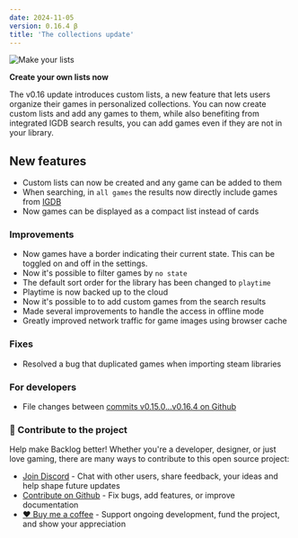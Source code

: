 ```yaml
---
date: 2024-11-05
version: 0.16.4 β
title: 'The collections update'
---
```


![Make your lists](/img/changelog/2024-11.png)

**Create your own lists now**

The v0.16 update introduces custom lists, a new feature that lets users organize their games in personalized collections. You can now create custom lists and add any games to them, while also benefiting from integrated IGDB search results, you can add games even if they are not in your library.

## New features
- Custom lists can now be created and any game can be added to them
- When searching, in `all games` the results now directly include games from [IGDB](https://www.igdb.com/)
- Now games can be displayed as a compact list instead of cards

### Improvements
- Now games have a border indicating their current state. This can be toggled on and off in the settings.
- Now it's possible to filter games by `no state`
- The default sort order for the library has been changed to `playtime`
- Playtime is now backed up to the cloud
- Now it's possible to to add custom games from the search results
- Made several improvements to handle the access in offline mode
- Greatly improved network traffic for game images using browser cache

### Fixes
- Resolved a bug that duplicated games when importing steam libraries

### For developers
- File changes between [commits v0.15.0...v0.16.4 on Github](https://github.com/gsabater/backlog.rip/compare/v0.15.0...v0.16.4)

### 🤝 Contribute to the project

Help make Backlog better! Whether you're a developer, designer, or just love gaming, there are many ways to contribute to this open source project:

- [Join Discord](https://discord.gg/F2sPE5B) - Chat with other users, share feedback, your ideas and help shape future updates
- [Contribute on Github](https://github.com/gsabater/backlog.rip) - Fix bugs, add features, or improve documentation
- [❤️ Buy me a coffee](https://buymeacoffee.com/steambacklog) - Support ongoing development, fund the project, and show your appreciation
